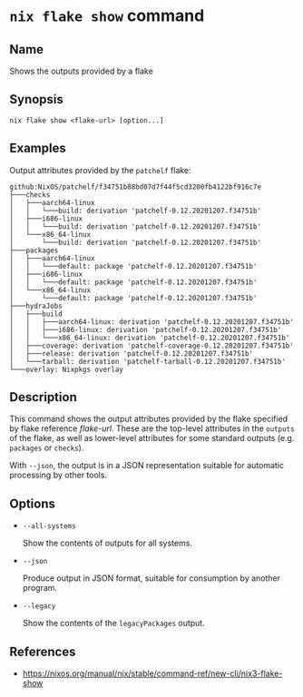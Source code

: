 # `nix flake show` command

## Name

Shows the outputs provided by a flake

## Synopsis

```
nix flake show <flake-url> [option...]
```

## Examples

Output attributes provided by the `patchelf` flake:

```console
github:NixOS/patchelf/f34751b88bd07d7f44f5cd3200fb4122bf916c7e
├───checks
│   ├───aarch64-linux
│   │   └───build: derivation 'patchelf-0.12.20201207.f34751b'
│   ├───i686-linux
│   │   └───build: derivation 'patchelf-0.12.20201207.f34751b'
│   └───x86_64-linux
│       └───build: derivation 'patchelf-0.12.20201207.f34751b'
├───packages
│   ├───aarch64-linux
│   │   └───default: package 'patchelf-0.12.20201207.f34751b'
│   ├───i686-linux
│   │   └───default: package 'patchelf-0.12.20201207.f34751b'
│   └───x86_64-linux
│       └───default: package 'patchelf-0.12.20201207.f34751b'
├───hydraJobs
│   ├───build
│   │   ├───aarch64-linux: derivation 'patchelf-0.12.20201207.f34751b'
│   │   ├───i686-linux: derivation 'patchelf-0.12.20201207.f34751b'
│   │   └───x86_64-linux: derivation 'patchelf-0.12.20201207.f34751b'
│   ├───coverage: derivation 'patchelf-coverage-0.12.20201207.f34751b'
│   ├───release: derivation 'patchelf-0.12.20201207.f34751b'
│   └───tarball: derivation 'patchelf-tarball-0.12.20201207.f34751b'
└───overlay: Nixpkgs overlay
```

## Description

This command shows the output attributes provided by the flake specified by flake reference _flake-url_. These are the top-level attributes in the `outputs` of the flake, as well as lower-level attributes for some standard outputs (e.g. `packages` or `checks`).

With `--json`, the output is in a JSON representation suitable for automatic processing by other tools.

## Options

- `--all-systems`
    
    Show the contents of outputs for all systems.
 
- `--json`
    
    Produce output in JSON format, suitable for consumption by another program.

- `--legacy`
    
    Show the contents of the `legacyPackages` output.

## References

- https://nixos.org/manual/nix/stable/command-ref/new-cli/nix3-flake-show
